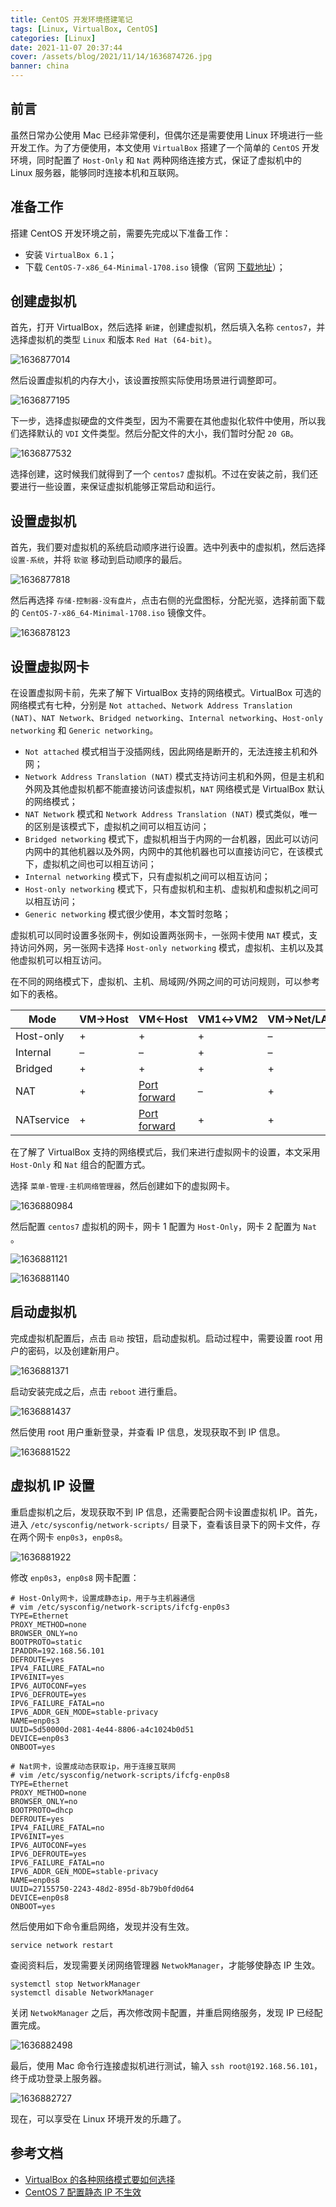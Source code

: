 ```yaml
---
title: CentOS 开发环境搭建笔记
tags: [Linux, VirtualBox, CentOS]
categories: [Linux]
date: 2021-11-07 20:37:44
cover: /assets/blog/2021/11/14/1636874726.jpg
banner: china
---
```


## 前言

虽然日常办公使用 Mac 已经非常便利，但偶尔还是需要使用 Linux 环境进行一些开发工作。为了方便使用，本文使用 `VirtualBox` 搭建了一个简单的 `CentOS` 开发环境，同时配置了 `Host-Only` 和 `Nat` 两种网络连接方式，保证了虚拟机中的 Linux 服务器，能够同时连接本机和互联网。

## 准备工作

搭建 CentOS 开发环境之前，需要先完成以下准备工作：

* 安装 `VirtualBox 6.1`；
* 下载 `CentOS-7-x86_64-Minimal-1708.iso` 镜像（官网 [下载地址](https://www.centos.org/download/)）；

## 创建虚拟机

首先，打开 VirtualBox，然后选择 `新建`，创建虚拟机，然后填入名称 `centos7`，并选择虚拟机的类型 `Linux` 和版本 `Red Hat (64-bit)`。

![1636877014](/assets/blog/2021/11/14/1636877014.jpg)

然后设置虚拟机的内存大小，该设置按照实际使用场景进行调整即可。

![1636877195](/assets/blog/2021/11/14/1636877195.jpg)

下一步，选择虚拟硬盘的文件类型，因为不需要在其他虚拟化软件中使用，所以我们选择默认的 `VDI` 文件类型。然后分配文件的大小，我们暂时分配 `20 GB`。

![1636877532](/assets/blog/2021/11/14/1636877532.jpg)

选择创建，这时候我们就得到了一个 `centos7` 虚拟机。不过在安装之前，我们还要进行一些设置，来保证虚拟机能够正常启动和运行。

## 设置虚拟机

首先，我们要对虚拟机的系统启动顺序进行设置。选中列表中的虚拟机，然后选择 `设置-系统`，并将 `软驱` 移动到启动顺序的最后。

![1636877818](/assets/blog/2021/11/14/1636877818.jpg)

然后再选择 `存储-控制器-没有盘片`，点击右侧的光盘图标，分配光驱，选择前面下载的 `CentOS-7-x86_64-Minimal-1708.iso` 镜像文件。

![1636878123](/assets/blog/2021/11/14/1636878123.jpg)

## 设置虚拟网卡

在设置虚拟网卡前，先来了解下 VirtualBox 支持的网络模式。VirtualBox 可选的网络模式有七种，分别是 `Not attached`、`Network Address Translation (NAT)`、`NAT Network`、`Bridged networking`、`Internal networking`、`Host-only networking`  和 `Generic networking`。

* `Not attached` 模式相当于没插网线，因此网络是断开的，无法连接主机和外网；
* `Network Address Translation (NAT)` 模式支持访问主机和外网，但是主机和外网及其他虚拟机都不能直接访问该虚拟机，`NAT` 网络模式是 VirtualBox 默认的网络模式；
* `NAT Network` 模式和 `Network Address Translation (NAT)` 模式类似，唯一的区别是该模式下，虚拟机之间可以相互访问；
* `Bridged networking` 模式下，虚拟机相当于内网的一台机器，因此可以访问内网中的其他机器以及外网，内网中的其他机器也可以直接访问它，在该模式下，虚拟机之间也可以相互访问；
* `Internal networking` 模式下，只有虚拟机之间可以相互访问；
* `Host-only networking` 模式下，只有虚拟机和主机、虚拟机和虚拟机之间可以相互访问；
* `Generic networking` 模式很少使用，本文暂时忽略；

虚拟机可以同时设置多张网卡，例如设置两张网卡，一张网卡使用 `NAT` 模式，支持访问外网，另一张网卡选择 `Host-only networking` 模式，虚拟机、主机以及其他虚拟机可以相互访问。

在不同的网络模式下，虚拟机、主机、局域网/外网之间的可访问规则，可以参考如下的表格。

| Mode       | VM→Host | VM←Host                                                                         | VM1↔VM2 | VM→Net/LAN | VM←Net/LAN                                                                      |
| ---------- | ------- | ------------------------------------------------------------------------------- | ------- | ---------- | ------------------------------------------------------------------------------- |
| Host-only  | +       | +                                                                               | +       | –          | –                                                                               |
| Internal   | –       | –                                                                               | +       | –          | –                                                                               |
| Bridged    | +       | +                                                                               | +       | +          | +                                                                               |
| NAT        | +       | [Port forward](https://www.virtualbox.org/manual/ch06.html#natforward)          | –       | +          | [Port forward](https://www.virtualbox.org/manual/ch06.html#natforward)          |
| NATservice | +       | [Port forward](https://www.virtualbox.org/manual/ch06.html#network_nat_service) | +       | +          | [Port forward](https://www.virtualbox.org/manual/ch06.html#network_nat_service) |

在了解了 VirtualBox 支持的网络模式后，我们来进行虚拟网卡的设置，本文采用 `Host-Only` 和 `Nat` 组合的配置方式。

选择 `菜单-管理-主机网络管理器`，然后创建如下的虚拟网卡。

![1636880984](/assets/blog/2021/11/14/1636880984.jpg)

然后配置 `centos7` 虚拟机的网卡，网卡 1 配置为 `Host-Only`，网卡 2 配置为 `Nat` 。

![1636881121](/assets/blog/2021/11/14/1636881121.jpg)

![1636881140](/assets/blog/2021/11/14/1636881140.jpg)

## 启动虚拟机

完成虚拟机配置后，点击 `启动` 按钮，启动虚拟机。启动过程中，需要设置 root 用户的密码，以及创建新用户。

![1636881371](/assets/blog/2021/11/14/1636881371.jpg)

启动安装完成之后，点击 `reboot` 进行重启。

![1636881437](/assets/blog/2021/11/14/1636881437.jpg)

然后使用 root 用户重新登录，并查看 IP 信息，发现获取不到 IP 信息。

![1636881522](/assets/blog/2021/11/14/1636881522.jpg)

## 虚拟机 IP 设置

重启虚拟机之后，发现获取不到 IP 信息，还需要配合网卡设置虚拟机 IP。首先，进入 `/etc/sysconfig/network-scripts/` 目录下，查看该目录下的网卡文件，存在两个网卡 `enp0s3`，`enp0s8`。

![1636881922](/assets/blog/2021/11/14/1636881922.jpg)

修改  `enp0s3`，`enp0s8` 网卡配置：

```properties
# Host-Only网卡，设置成静态ip，用于与主机器通信
# vim /etc/sysconfig/network-scripts/ifcfg-enp0s3
TYPE=Ethernet
PROXY_METHOD=none
BROWSER_ONLY=no
BOOTPROTO=static
IPADDR=192.168.56.101
DEFROUTE=yes
IPV4_FAILURE_FATAL=no
IPV6INIT=yes
IPV6_AUTOCONF=yes
IPV6_DEFROUTE=yes
IPV6_FAILURE_FATAL=no
IPV6_ADDR_GEN_MODE=stable-privacy
NAME=enp0s3
UUID=5d50000d-2081-4e44-8806-a4c1024b0d51
DEVICE=enp0s3
ONBOOT=yes

# Nat网卡，设置成动态获取ip，用于连接互联网
# vim /etc/sysconfig/network-scripts/ifcfg-enp0s8
TYPE=Ethernet
PROXY_METHOD=none
BROWSER_ONLY=no
BOOTPROTO=dhcp
DEFROUTE=yes
IPV4_FAILURE_FATAL=no
IPV6INIT=yes
IPV6_AUTOCONF=yes
IPV6_DEFROUTE=yes
IPV6_FAILURE_FATAL=no
IPV6_ADDR_GEN_MODE=stable-privacy
NAME=enp0s8
UUID=27155750-2243-48d2-895d-8b79b0fd0d64
DEVICE=enp0s8
ONBOOT=yes
```

然后使用如下命令重启网络，发现并没有生效。

```shell
service network restart
```

查阅资料后，发现需要关闭网络管理器 `NetwokManager`，才能够使静态 IP 生效。

```shell
systemctl stop NetworkManager
systemctl disable NetworkManager
```

关闭 `NetwokManager` 之后，再次修改网卡配置，并重启网络服务，发现 IP 已经配置完成。

![1636882498](/assets/blog/2021/11/14/1636882498.jpg)

最后，使用 Mac 命令行连接虚拟机进行测试，输入 `ssh root@192.168.56.101`，终于成功登录上服务器。

![1636882727](/assets/blog/2021/11/14/1636882727.png)

现在，可以享受在 Linux 环境开发的乐趣了。

## 参考文档

* [VirtualBox 的各种网络模式要如何选择](https://segmentfault.com/a/1190000020231540)
* [CentOS 7 配置静态 IP 不生效](https://blog.csdn.net/weixin_37569048/article/details/96852643)
